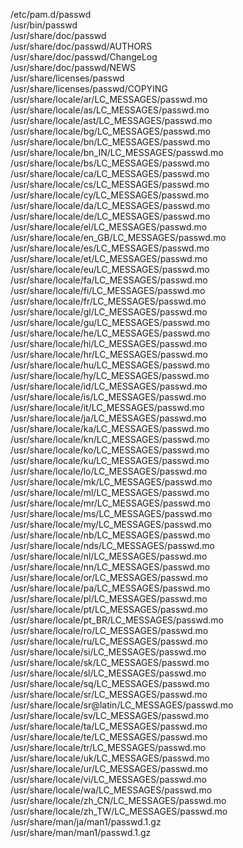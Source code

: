 /etc/pam.d/passwd  
/usr/bin/passwd  
/usr/share/doc/passwd  
/usr/share/doc/passwd/AUTHORS  
/usr/share/doc/passwd/ChangeLog  
/usr/share/doc/passwd/NEWS  
/usr/share/licenses/passwd  
/usr/share/licenses/passwd/COPYING  
/usr/share/locale/ar/LC\_MESSAGES/passwd.mo  
/usr/share/locale/as/LC\_MESSAGES/passwd.mo  
/usr/share/locale/ast/LC\_MESSAGES/passwd.mo  
/usr/share/locale/bg/LC\_MESSAGES/passwd.mo  
/usr/share/locale/bn/LC\_MESSAGES/passwd.mo  
/usr/share/locale/bn\_IN/LC\_MESSAGES/passwd.mo  
/usr/share/locale/bs/LC\_MESSAGES/passwd.mo  
/usr/share/locale/ca/LC\_MESSAGES/passwd.mo  
/usr/share/locale/cs/LC\_MESSAGES/passwd.mo  
/usr/share/locale/cy/LC\_MESSAGES/passwd.mo  
/usr/share/locale/da/LC\_MESSAGES/passwd.mo  
/usr/share/locale/de/LC\_MESSAGES/passwd.mo  
/usr/share/locale/el/LC\_MESSAGES/passwd.mo  
/usr/share/locale/en\_GB/LC\_MESSAGES/passwd.mo  
/usr/share/locale/es/LC\_MESSAGES/passwd.mo  
/usr/share/locale/et/LC\_MESSAGES/passwd.mo  
/usr/share/locale/eu/LC\_MESSAGES/passwd.mo  
/usr/share/locale/fa/LC\_MESSAGES/passwd.mo  
/usr/share/locale/fi/LC\_MESSAGES/passwd.mo  
/usr/share/locale/fr/LC\_MESSAGES/passwd.mo  
/usr/share/locale/gl/LC\_MESSAGES/passwd.mo  
/usr/share/locale/gu/LC\_MESSAGES/passwd.mo  
/usr/share/locale/he/LC\_MESSAGES/passwd.mo  
/usr/share/locale/hi/LC\_MESSAGES/passwd.mo  
/usr/share/locale/hr/LC\_MESSAGES/passwd.mo  
/usr/share/locale/hu/LC\_MESSAGES/passwd.mo  
/usr/share/locale/hy/LC\_MESSAGES/passwd.mo  
/usr/share/locale/id/LC\_MESSAGES/passwd.mo  
/usr/share/locale/is/LC\_MESSAGES/passwd.mo  
/usr/share/locale/it/LC\_MESSAGES/passwd.mo  
/usr/share/locale/ja/LC\_MESSAGES/passwd.mo  
/usr/share/locale/ka/LC\_MESSAGES/passwd.mo  
/usr/share/locale/kn/LC\_MESSAGES/passwd.mo  
/usr/share/locale/ko/LC\_MESSAGES/passwd.mo  
/usr/share/locale/ku/LC\_MESSAGES/passwd.mo  
/usr/share/locale/lo/LC\_MESSAGES/passwd.mo  
/usr/share/locale/mk/LC\_MESSAGES/passwd.mo  
/usr/share/locale/ml/LC\_MESSAGES/passwd.mo  
/usr/share/locale/mr/LC\_MESSAGES/passwd.mo  
/usr/share/locale/ms/LC\_MESSAGES/passwd.mo  
/usr/share/locale/my/LC\_MESSAGES/passwd.mo  
/usr/share/locale/nb/LC\_MESSAGES/passwd.mo  
/usr/share/locale/nds/LC\_MESSAGES/passwd.mo  
/usr/share/locale/nl/LC\_MESSAGES/passwd.mo  
/usr/share/locale/nn/LC\_MESSAGES/passwd.mo  
/usr/share/locale/or/LC\_MESSAGES/passwd.mo  
/usr/share/locale/pa/LC\_MESSAGES/passwd.mo  
/usr/share/locale/pl/LC\_MESSAGES/passwd.mo  
/usr/share/locale/pt/LC\_MESSAGES/passwd.mo  
/usr/share/locale/pt\_BR/LC\_MESSAGES/passwd.mo  
/usr/share/locale/ro/LC\_MESSAGES/passwd.mo  
/usr/share/locale/ru/LC\_MESSAGES/passwd.mo  
/usr/share/locale/si/LC\_MESSAGES/passwd.mo  
/usr/share/locale/sk/LC\_MESSAGES/passwd.mo  
/usr/share/locale/sl/LC\_MESSAGES/passwd.mo  
/usr/share/locale/sq/LC\_MESSAGES/passwd.mo  
/usr/share/locale/sr/LC\_MESSAGES/passwd.mo  
/usr/share/locale/sr@latin/LC\_MESSAGES/passwd.mo  
/usr/share/locale/sv/LC\_MESSAGES/passwd.mo  
/usr/share/locale/ta/LC\_MESSAGES/passwd.mo  
/usr/share/locale/te/LC\_MESSAGES/passwd.mo  
/usr/share/locale/tr/LC\_MESSAGES/passwd.mo  
/usr/share/locale/uk/LC\_MESSAGES/passwd.mo  
/usr/share/locale/ur/LC\_MESSAGES/passwd.mo  
/usr/share/locale/vi/LC\_MESSAGES/passwd.mo  
/usr/share/locale/wa/LC\_MESSAGES/passwd.mo  
/usr/share/locale/zh\_CN/LC\_MESSAGES/passwd.mo  
/usr/share/locale/zh\_TW/LC\_MESSAGES/passwd.mo  
/usr/share/man/ja/man1/passwd.1.gz  
/usr/share/man/man1/passwd.1.gz  
